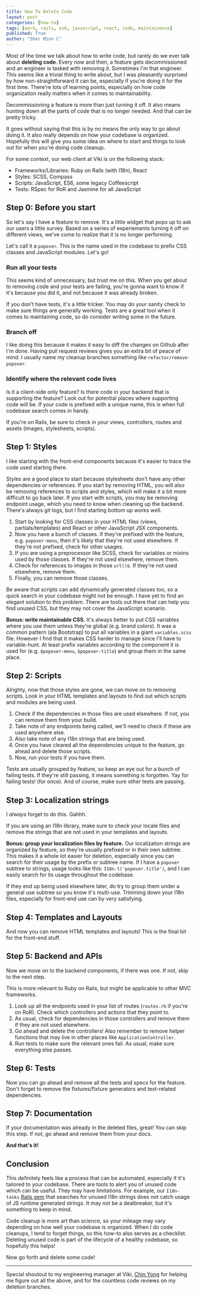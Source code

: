 ```yaml
---
title: How To Delete Code
layout: post
categories: [how-to]
tags: [work, rails, es6, javascript, react, code, maintainence]
published: True
author: "Sher Minn C"
---
```


Most of the time we talk about how to write code, but rarely do we ever talk about __deleting code__. Every now and then, a feature gets decommissioned and an engineer is tasked with removing it. Sometimes I'm that engineer. This seems like a trivial thing to write about, but I was pleasantly surprised by how non-straightforward it can be, especially if you're doing it for the first time. There're lots of learning points, especially on how code organization really matters when it comes to maintainability. 

Decommissioning a feature is more than just turning it off. It also means hunting down all the parts of code that is no longer needed. And that can be pretty tricky.

It goes without saying that this is by no means the only way to go about doing it. It also really depends on how your codebase is organized. Hopefully this will give you some idea on where to start and things to look out for when you're doing code cleanup.

For some context, our web client at Viki is on the following stack: 
- Frameworks/Libraries: Ruby on Rails (with I18n), React
- Styles: SCSS, Compass
- Scripts: JavaScript, ES6, some legacy Coffeescript
- Tests: RSpec for RoR and Jasmine for all JavaScript

## Step 0: Before you start
So let's say I have a feature to remove. It's a little widget that pops up to ask our users a little survey. Based on a series of experiements turning it off on different views, we've come to realize that it is no longer performing. 

Let's call it a `popover`. This is the name used in the codebase to prefix CSS classes and JavaScript modules. Let's go!

### Run all your tests
This seems kind of unnecessary, but trust me on this. When you get about to removing code and your tests are failing, you're gonna want to know if it's because you did it, and not because it was already broken.

If you don't have tests, it's a little tricker. You may do your sanity check to make sure things are generally working. Tests are a great tool when it comes to maintaining code, so do consider writing some in the future.

### Branch off
I like doing this because it makes it easy to diff the changes on Github after I'm done. Having pull request reviews gives you an extra bit of peace of mind. I usually name my cleanup branches something like `refactor/remove-popover`. 

### Identify where the relevant code lives
Is it a client-side only feature? Is there code in your backend that is supporting the feature? Look out for potential places where supporting code will be. If your code is prefixed with a unique name, this is when full codebase search comes in handy.

If you're on Rails, be sure to check in your views, controllers, routes and assets (images, stylesheets, scripts).

## Step 1: Styles
I like starting with the front-end components because it's easier to trace the code used starting there. 

Styles are a good place to start because stylesheets don't have any other dependencies or references. If you start by removing HTML, you will also be removing references to scripts and styles, which will make it a bit more difficult to go back later. If you start with scripts, you may be removing endpoint usage, which you need to know when cleaning up the backend. There's always git logs, but I find starting bottom up works well.

1. Start by looking for CSS classes in your HTML files (views, partials/templates) and React or other JavaScript JSX components.
2. Now you have a bunch of classes. If they're prefixed with the feature, e.g. `popover-menu`, then it's likely that they're not used elsewhere. If they're not prefixed, check for other usages.
2. If you are using a preprocessor like SCSS, check for variables or mixins used by those classes.  If they're not used elsewhere, remove them.
3. Check for references to images in those `url()`s. If they're not used elsewhere, remove them.
3. Finally, you can remove those classes.

Be aware that scripts can add dynamically generated classes too, so a quick search in your codebase might not be enough. I have yet to find an elegant solution to this problem. There are tools out there that can help you find unused CSS, but they may not cover the JavaScript scenario.

__Bonus: write maintainable CSS.__ It's always better to put CSS variables where you use them unless they're global (e.g. brand colors). It was a common pattern (ala Bootstrap) to put all variables in a giant `variables.scss` file. However I find that it makes CSS harder to manage since I'll have to variable-hunt. At least prefix variables according to the component it is used for (e.g. `$popover-menu`, `$popover-title`) and group them in the same place.

## Step 2: Scripts
Alrighty, now that those styles are gone, we can move on to removing scripts. Look in your HTML templates and layouts to find out which scripts and modules are being used.

1. Check if the dependencies in those files are used elsewhere. If not, you can remove them from your build.
2. Take note of any endpoints being called, we'll need to check if these are used anywhere else.
3. Also take note of any I18n strings that are being used.
3. Once you have cleared all the dependencies unique to the feature, go ahead and delete those scripts.
4. Now, run your tests if you have them. 

Tests are usually grouped by feature, so keep an eye out for a bunch of failing tests. If they're still passing, it means something is forgotten. Yay for failing tests! (for once). And of course, make sure other tests are passing.

## Step 3: Localization strings
I _always_ forget to do this. Gahhh.

If you are using an I18n library, make sure to check your locale files and remove the strings that are not used in your templates and layouts.

__Bonus: group your localization files by feature.__ Our localization strings are organized by feature, so they're usually prefixed or in their own subtree. This makes it a whole lot easier for deletion, especially since you can search for their usage by the prefix or subtree name. If I have a `popover` subtree to strings, usage looks like this: `I18n.t('popover.title')`, and I can easily search for its usage throughout the codebase.

If they end up being used elsewhere later, do try to group them under a general use subtree so you know it's multi-use. Trimming down your I18n files, especially for front-end use can by very satisfying.

## Step 4: Templates and Layouts
And now you can remove HTML templates and layouts! This is the final bit for the front-end stuff. 

## Step 5: Backend and APIs
Now we move on to the backend components, if there was one. If not, skip to the next step.

This is more relevant to Ruby on Rails, but might be applicable to other MVC frameworks.

1. Look up all the endpoints used in your list of routes (`routes.rb` if you're on RoR). Check which controllers and actions that they point to.
2. As usual, check for dependencies in those controllers and remove them if they are not used elsewhere.
3. Go ahead and delete the controllers! Also remember to remove helper functions that may live in other places like `ApplicationController`.
4. Run tests to make sure the relevant ones fail. As usual, make sure everything else passes.

## Step 6: Tests
Now you can go ahead and remove all the tests and specs for the feature. Don't forget to remove the fixtures/fixture generators and test-related dependencies. 

## Step 7: Documentation
If your documentation was already in the deleted files, great! You can skip this step. If not, go ahead and remove them from your docs.

__And that's it!__

## Conclusion

This definitely feels like a process that can be automated, especially if it's tailored to your codebase. There are tools to alert you of unused code which can be useful. They may have limitations. For example, our `I18n-tasks` [Rails gem](https://github.com/glebm/i18n-tasks) that searches for unused I18n strings does not catch usage of JS runtime generated strings. It may not be a dealbreaker, but it's something to keep in mind.

Code cleanup is more art than science, so your mileage may vary depending on how well your codebase is organized. When I do code cleanups, I tend to forget things, so this how-to also serves as a checklist. Deleting unused code is part of the lifecycle of a healthy codebase, so hopefully this helps!


Now go forth and delete some code!


---

Special shoutout to my engineering manager at Viki, [Chin Yong](https://twitter.com/chinyong) for helping me figure out all the above, and for the countless code reviews on my deletion branches.

